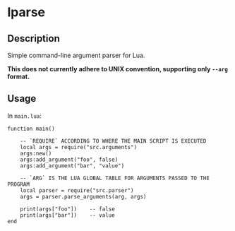 # lparse


## Description

Simple command-line argument parser for Lua.

**This does not currently adhere to UNIX convention,
supporting only `--arg` format.**


## Usage

In `main.lua`:

```
function main()

    -- `REQUIRE` ACCORDING TO WHERE THE MAIN SCRIPT IS EXECUTED
    local args = require("src.arguments")
    args:new()
    args:add_argument("foo", false)
    args:add_argument("bar", "value")

    -- `ARG` IS THE LUA GLOBAL TABLE FOR ARGUMENTS PASSED TO THE PROGRAM
    local parser = require("src.parser")
    args = parser.parse_arguments(arg, args)

    print(args["foo"])    -- false
    print(args["bar"])    -- value
end
```
